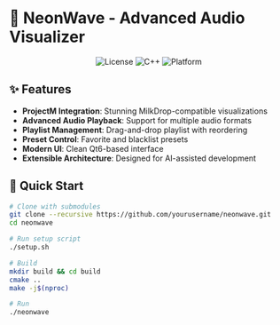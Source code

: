 # 🌊 NeonWave - Advanced Audio Visualizer

<div align="center">
  
  ![License](https://img.shields.io/badge/license-GPL3-blue)
  ![C++](https://img.shields.io/badge/C++-20-green)
  ![Platform](https://img.shields.io/badge/platform-Linux-orange)
  
</div>

## ✨ Features

- **ProjectM Integration**: Stunning MilkDrop-compatible visualizations
- **Advanced Audio Playback**: Support for multiple audio formats
- **Playlist Management**: Drag-and-drop playlist with reordering
- **Preset Control**: Favorite and blacklist presets
- **Modern UI**: Clean Qt6-based interface
- **Extensible Architecture**: Designed for AI-assisted development

## 🚀 Quick Start

```bash
# Clone with submodules
git clone --recursive https://github.com/yourusername/neonwave.git
cd neonwave

# Run setup script
./setup.sh

# Build
mkdir build && cd build
cmake ..
make -j$(nproc)

# Run
./neonwave